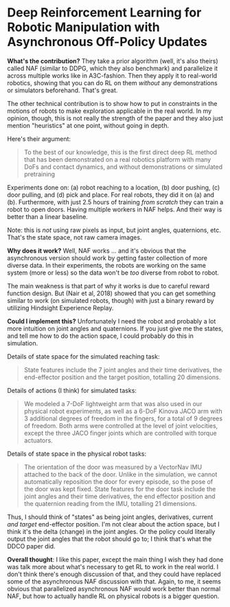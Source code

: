 # Deep Reinforcement Learning for Robotic Manipulation with Asynchronous Off-Policy Updates


**What's the contribution?** They take a prior algorithm (well, it's also
theirs) called NAF (similar to DDPG, which they also benchmark) and parallelize
it across multiple works like in A3C-fashion. Then they apply it to real-world
robotics, showing that you can do RL on them *without* any demonstrations or
simulators beforehand. That's great.

The other technical contribution is to show how to put in constraints in the
motions of robots to make exploration applicable in the real world. In my
opinion, though, this is not really the strength of the paper and they also just
mention "heuristics" at one point, without going in depth.

Here's their argument:

> To the best of our knowledge, this is the first direct deep RL method that has
> been demonstrated on a real robotics platform with many DoFs and contact
> dynamics, and without demonstrations or simulated pretraining

Experiments done on: (a) robot reaching to a location, (b) door pushing, (c)
door pulling, and (d) pick and place. For real robots, they did it on (a) and
(b). Furthermore, with just 2.5 hours of training *from scratch* they can train
a robot to open doors. Having multiple workers in NAF helps. And their way is
better than a linear baseline. 

Note: this is *not* using raw pixels as input, but joint angles, quaternions,
etc. That's the state space, not raw camera images.

**Why does it work?** Well, NAF works ... and it's obvious that the asynchronous
version should work by getting faster collection of more diverse data. In their
experiments, the robots are working on the same system (more or less) so the
data won't be *too* diverse from robot to robot.

The main weakness is that part of why it works is due to careful reward function
design. But (Nair et al, 2018) showed that you can get something similar to work
(on simulated robots, though) with just a binary reward by utilizing Hindsight
Experience Replay. 

**Could I implement this?** Unfortunately I need the robot and probably a lot
more intuition on joint angles and quaternions. If you just give me the states,
and tell me how to do the action space, I could probably do this in simulation.

Details of state space for the simulated reaching task:

> State features include the 7 joint angles and their time derivatives, the
> end-effector position and the target position, totalling 20 dimensions.

Details of actions (I think) for simulated tasks:

> We modeled a 7-DoF lightweight arm that was also used in our physical robot
> experiments, as well as a 6-DoF Kinova JACO arm with 3 additional degrees of
> freedom in the fingers, for a total of 9 degrees of freedom. Both arms were
> controlled at the level of joint velocities, except the three JACO finger
> joints which are controlled with torque actuators.

Details of state space in the physical robot tasks:

> The orientation of the door was measured by a VectorNav IMU attached to the
> back of the door. Unlike in the simulation, we cannot automatically reposition
> the door for every episode, so the pose of the door was kept fixed. State
> features for the door task include the joint angles and their time
> derivatives, the end effector position and the quaternion reading from the
> IMU, totalling 21 dimensions.

Thus, I should think of "states" as being joint angles, derivatives, current
*and target* end-effector position. I'm not clear about the action space, but I
think it's the delta (change) in the joint angles. Or the policy could literally
output the joint angles that the robot should go to; I think that's what the
DDCO paper did.

**Overall thought**: I like this paper, except the main thing I wish they had
done was talk more about what's necessary to get RL to work in the real world. I
don't think there's enough discussion of that, and they could have replaced some
of the asynchronous NAF discussion with that. Again, to me, it seems obvious
that parallelized asynchronous NAF would work better than normal NAF, but how to
actually handle RL on physical robots is a bigger question.
